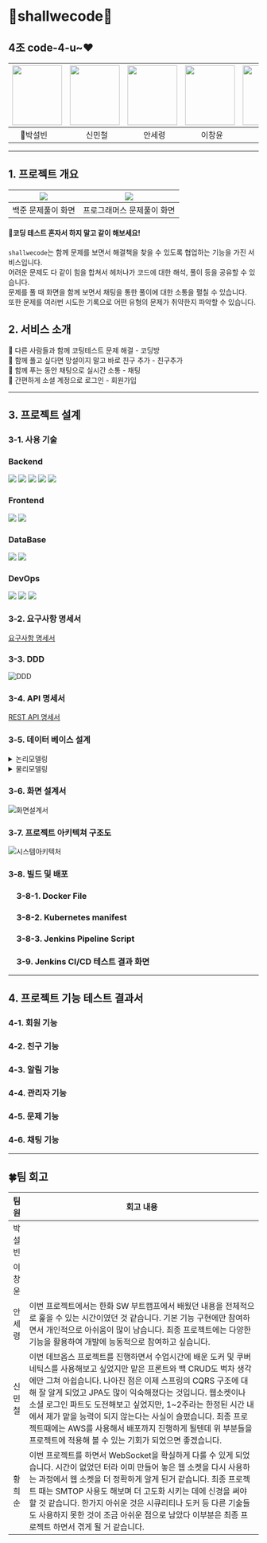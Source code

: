 # 🕺shallwecode💃

## 4조 code-4-u~❤️
| <img src="https://github.com/user-attachments/assets/e8ef07c1-cd65-40ea-adbb-b8b29a8378c9" width="100" height="120"> | <img src="https://github.com/user-attachments/assets/a572f18a-93ae-472b-824e-fd7a1b0901dd" width="100" height="120"> | <img src=https://github.com/user-attachments/assets/572d5d55-3fd4-45ec-aafb-7bfcc6cd0074 width="100" height="120"> | <img src="https://github.com/user-attachments/assets/a29498d0-457d-4ba1-a0f3-cc077a7ac72c" width="100" height="120"> | <img src="https://github.com/user-attachments/assets/0210e617-2211-461c-9b16-2780d90b6da3" width="100" height="120"> |
|----------------------------------------------------------------------------------------------------------------------|---------------------------------------------------------------------------------------------------------------------|-------------------------------------------------------------------------------------------------------------------|---------------------------------------------------------------------------------------------------------------------|---------------------------------------------------------------------------------------------------------------------|
| &emsp;👑박설빈                                                                                                          | &emsp;&emsp;신민철                                                                                                           | &emsp;&emsp;안세령                                                                                                         | &emsp;&emsp;이창윤                                                                                                           | &emsp;&emsp;황희순                                                                                                           |

---

## 1. 프로젝트 개요


| <img src="https://github.com/user-attachments/assets/4ea99464-8f19-4d2c-a06b-d5849c2318b4"> | <img src="https://github.com/user-attachments/assets/6cd1c074-6d1f-461b-bc38-618c85f7821e"> |
|---------------------------------------------------------------------------------------------------------------------|---------------------------------------------------------------------------------------------------------------------|
| 백준 문제풀이 화면                                                                                                          | 프로그래머스 문제풀이 화면                                                                                                      |


#### 📢코딩 테스트 혼자서 하지 말고 같이 해보세요!
`shallwecode`는 함께 문제를 보면서 해결책을 찾을 수 있도록 협업하는 기능을 가진 서비스입니다. <br>
어려운 문제도 다 같이 힘을 합쳐서 헤처나가 코드에 대한 해석, 풀이 등을 공유할 수 있습니다. <br>
문제를 풀 때 화면을 함께 보면서 채팅을 통한 풀이에 대한 소통을 펼칠 수 있습니다.<br>
또한 문제를 여러번 시도한 기록으로 어떤 유형의 문제가 취약한지 파악할 수 있습니다.

## 2. 서비스 소개

📌 다른 사람들과 함께 코팅테스트 문제 해결 - 코딩방<br>
📌 함께 풀고 싶다면 망설이지 말고 바로 친구 추가 - 친구추가<br>
📌 함께 푸는 동안 채팅으로 실시간 소통 - 채팅<br>
📌 간편하게 소셜 계정으로 로그인 - 회원가입

---

## 3. 프로젝트 설계
### 3-1. 사용 기술
### Backend
<div> 
  <img src="https://img.shields.io/badge/java-007396?style=for-the-badge&logo=java&logoColor=white">
  <img src="https://img.shields.io/badge/springboot-6DB33F?style=for-the-badge&logo=springboot&logoColor=white">
  <img src="https://img.shields.io/badge/springsecurity-6DB33F?style=for-the-badge&logo=springsecurity&logoColor=white">
<img src="https://img.shields.io/badge/oauth-black?style=for-the-badge&logoColor=white">
<img src="https://img.shields.io/badge/gradle-02303A?style=for-the-badge&logo=gradle&logoColor=white">
</div>

### Frontend

<div>
  <img src="https://img.shields.io/badge/vue.js-4FC08D?style=for-the-badge&logo=vuedotjs&logoColor=white">
<img src="https://img.shields.io/badge/axios-5A29E4?style=for-the-badge&logo=axios&logoColor=white">
</div>

### DataBase

<div>
  <img src="https://img.shields.io/badge/mariaDB-003545?style=for-the-badge&logo=mariaDB&logoColor=white"> 
 <img src="https://img.shields.io/badge/amazonrds-527FFF?style=for-the-badge&logo=amazonrds&logoColor=white"> 
</div>

### DevOps

<div>
  <img src="https://img.shields.io/badge/docker-2496ED?style=for-the-badge&logo=docker&logoColor=white">
  <img src="https://img.shields.io/badge/kubernetes-326CE5?style=for-the-badge&logo=kubernetes&logoColor=white">
  <img src="https://img.shields.io/badge/jenkins-D24939?style=for-the-badge&logo=jenkins&logoColor=white">
</div>


### 3-2. 요구사항 명세서
[요구사항 명세서](https://docs.google.com/spreadsheets/d/1bRwfT5mg1KW_7RQop6wORBJzDpd7K0l4RdZxASc_S_c/edit?gid=0#gid=0)

### 3-3. DDD
![DDD](https://github.com/user-attachments/assets/2773ed9b-7847-4d89-bebc-5a34403448e1)

### 3-4. API 명세서
[REST API 명세서](https://docs.google.com/spreadsheets/d/1bRwfT5mg1KW_7RQop6wORBJzDpd7K0l4RdZxASc_S_c/edit?gid=1114348114#gid=1114348114)

### 3-5. 데이터 베이스 설계
<div>
<details>
  <summary>논리모델링</summary>

  ![논리ERD](https://github.com/user-attachments/assets/c164f676-f2b8-462d-a9d8-12629f859077)
</details>
</div>
<div>
<details>
  <summary>물리모델링</summary>

  ![물리ERD](https://github.com/user-attachments/assets/736b15bd-78e4-447b-aafa-c107cfb4cf5c)
</details>
</div>

### 3-6. 화면 설계서

![화면설계서](https://github.com/user-attachments/assets/0134eacb-9f31-45b0-a89c-580a18efa402)

### 3-7. 프로젝트 아키텍쳐 구조도

![시스템아키텍처](https://github.com/user-attachments/assets/c44329fe-d7be-4f2e-b274-3f9758b9a8fc)

### 3-8. 빌드 및 배포 

### &emsp;3-8-1. Docker File

### &emsp;3-8-2. Kubernetes manifest

### &emsp;3-8-3. Jenkins Pipeline Script

### &emsp;3-9. Jenkins CI/CD 테스트 결과 화면

---

## 4. 프로젝트 기능 테스트 결과서

### 4-1. 회원 기능 

### 4-2. 친구 기능

### 4-3. 알림 기능

### 4-4. 관리자 기능

### 4-5. 문제 기능

### 4-6. 채팅 기능

---

## 🍀팀 회고

| 팀원  | 회고 내용                                                                                                                                                                                                                                                                                                 |
|:---:|-------------------------------------------------------------------------------------------------------------------------------------------------------------------------------------------------------------------------------------------------------------------------------------------------------|
| 박설빈 |                                                                                                                                                                                                                                                                                                       |
| 이창윤 |                                                                                                                                                                                                                                                                                                       |
| 안세령 | 이번 프로젝트에서는 한화 SW 부트캠프에서 배웠던 내용을 전체적으로 훑을 수 있는 시간이였던 것 같습니다. 기본 기능 구현에만 참여하면서 개인적으로 아쉬움이 많이 남습니다. 최종 프로젝트에는 다양한 기능을 활용하여 개발에 능동적으로 참여하고 싶습니다.                                                                                                                                                          |
| 신민철 | 이번 데브옵스 프로젝트를 진행하면서 수업시간에 배운 도커 및 쿠버네틱스를 사용해보고 싶었지만 맡은 프론트와 백 CRUD도 벅차 생각에만 그쳐 아쉽습니다. 나아진 점은 이제 스프링의 CQRS 구조에 대해 잘 알게 되었고 JPA도 많이 익숙해졌다는 것입니다. 웹소켓이나 소셜 로그인 파트도 도전해보고 싶었지만, 1~2주라는 한정된 시간 내에서 제가 맡을 능력이 되지 않는다는 사실이 슬펐습니다. 최종 프로젝트때에는 AWS를 사용해서 배포까지 진행하게 될텐데 위 부분들을 프로젝트에 적용해 볼 수 있는 기회가 되었으면 좋겠습니다. |
| 황희순 | 이번 프로젝트를 하면서 WebSocket을 확실하게 다룰 수 있게 되었습니다. 시간이 없었던 터라 이미 만들어 놓은 웹 소켓을 다시 사용하는 과정에서 웹 소켓을 더 정확하게 알게 된거 같습니다. 최종 프로젝트 때는 SMTOP 사용도 해보며 더 고도화 시키는 데에 신경을 써야 할 것 같습니다. 한가지 아쉬운 것은 시큐리티나 도커 등 다른 기술들도 사용하지 못한 것이 조금 아쉬운 점으로 남았다 이부분은 최종 프로젝트 하면서 겪게 될 거 같습니다.                                             |
